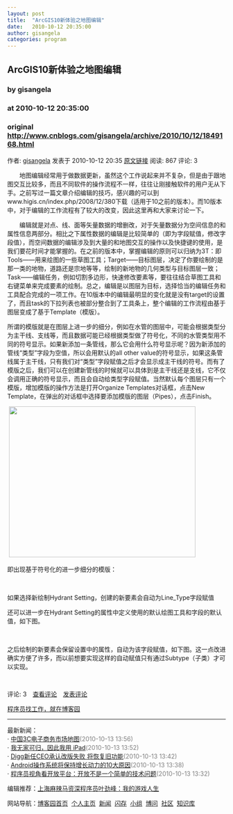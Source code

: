 ```yaml
---
layout: post
title:  "ArcGIS10新体验之地图编辑"
date:   2010-10-12 20:35:00
author: gisangela
categories: program
---
```


## ArcGIS10新体验之地图编辑
### by gisangela
### at 2010-10-12 20:35:00
### original <http://www.cnblogs.com/gisangela/archive/2010/10/12/1849168.html>

<p><a href="http://www.cnblogs.com/gisangela/"><img src="http://pic.cnblogs.com/face/u160939.jpg" alt="" border="0"></a><br>作者: <a href="http://www.cnblogs.com/gisangela/">gisangela</a> 发表于 2010-10-12 20:35 <a href="http://www.cnblogs.com/gisangela/archive/2010/10/12/1849168.html">原文链接</a> 阅读: 867 评论: 3</p><p>　　地图编辑经常用于做数据更新，虽然这个工作说起来并不复杂，但是由于跟地图交互比较多，而且不同软件的操作流程不一样，往往让刚接触软件的用户无从下手。之前写过一篇文章介绍编辑的技巧，感兴趣的可以到www.higis.cn/index.php/2008/12/380下载（适用于10之前的版本）。而10版本中，对于编辑的工作流程有了较大的改变，因此这里再和大家来讨论一下。</p>
<p>　　编辑就是对点、线、面等矢量数据的增删改，对于矢量数据分为空间信息的和属性信息两部分。相比之下属性数据的编辑是比较简单的（即为字段赋值，修改字段值），而空间数据的编辑涉及到大量的和地图交互的操作以及快捷键的使用，是我们要花时间才能掌握的。在之前的版本中，掌握编辑的原则可以归纳为3T：即Tools——用来绘图的一些草图工具；Target——目标图层，决定了你要绘制的是那一类的地物，道路还是宗地等等，绘制的新地物的几何类型与目标图层一致；Task——编辑任务，例如切割多边形，快速修改要素等，要往往结合草图工具和右键菜单来完成要素的绘制。总之，编辑是以图层为目标，选择恰当的编辑任务和工具配合完成的一项工作。在10版本中的编辑最明显的变化就是没有target的设置了，而且task的下拉列表也被部分整合到了工具条上，整个编辑的工作流程由基于图层变成了基于Template（模版）。</p>
<p>所谓的模版就是在图层上进一步的细分，例如在水管的图层中，可能会根据类型分为主干线、支线等，而且数据可能已经根据类型做了符号化，不同的水管类型用不同的符号显示。如果新添加一条管线，那么它会用什么符号显示呢？因为新添加的管线“类型”字段为空值，所以会用默认的all other value的符号显示，如果这条管线属于主干线，只有我们对“类型”字段赋值之后才会显示成主干线的符号。而有了模版之后，我们可以在创建新管线的时候就可以具体到是主干线还是支线，它不仅会调用正确的符号显示，而且会自动给类型字段赋值。当然默认每个图层只有一个模版，增加模版的操作方法是打开Organize Templates对话框，点击New Template，在弹出的对话框中选择要添加模版的图层（Pipes），点击Finish。</p>
<p> <img src="http://pic002.cnblogs.com/images/2010/160939/2010101220321442.png" alt="" width="430" height="347"></p>
<p>即出现基于符号化的进一步细分的模版：</p>
<p> <img src="http://pic002.cnblogs.com/images/2010/160939/2010101220323268.png" alt=""></p>
<p>如果选择新绘制Hydrant Setting，创建的新要素会自动为Line_Type字段赋值<img src="http://pic002.cnblogs.com/images/2010/160939/2010101220334080.jpg" alt=""></p>
<p>还可以进一步在Hydrant Setting的属性中定义使用的默认绘图工具和字段的默认值，如下图。</p>
<p> <img src="http://pic002.cnblogs.com/images/2010/160939/2010101220341178.png" alt=""></p>
<p>之后绘制的新要素会保留设置中的属性，自动为该字段赋值，如下图。这一点改进确实方便了许多，而以前想要实现这样的自动赋值只有通过Subtype（子类）才可以实现。</p>
<p><img src="http://pic002.cnblogs.com/images/2010/160939/2010101220343091.jpg" alt=""></p><img src="http://www.cnblogs.com/gisangela/aggbug/1849168.html?type=1" width="1" height="1" alt=""><p>评论: 3　<a href="http://www.cnblogs.com/gisangela/archive/2010/10/12/1849168.html#pagedcomment">查看评论</a>　<a href="http://www.cnblogs.com/gisangela/archive/2010/10/12/1849168.html#commentform">发表评论</a></p><p><a href="http://job.cnblogs.com/">程序员找工作，就在博客园</a></p><hr><p>最新新闻：<br>· <a href="http://news.cnblogs.com/n/77150/">中国3C电子商务市场地图</a><span style="color:gray">(2010-10-13 13:56)</span><br>· <a href="http://news.cnblogs.com/n/77149/">我无家可归，因此我用 iPad</a><span style="color:gray">(2010-10-13 13:52)</span><br>· <a href="http://news.cnblogs.com/n/77148/">Digg新任CEO承认改版失败 将恢复旧功能</a><span style="color:gray">(2010-10-13 13:42)</span><br>· <a href="http://news.cnblogs.com/n/77147/">Android操作系统将保持增长动力的10大原因</a><span style="color:gray">(2010-10-13 13:38)</span><br>· <a href="http://news.cnblogs.com/n/77145/">程序员视角看开放平台：开放不是一个简单的技术问题</a><span style="color:gray">(2010-10-13 13:32)</span><br></p><p>编辑推荐：<a href="http://news.cnblogs.com/n/77144/">上海麻辣马资深程序员叶劲峰：我的游戏人生</a><br></p><p>网站导航：<a href="http://www.cnblogs.com">博客园首页</a>  <a href="http://home.cnblogs.com/">个人主页</a>  <a href="http://news.cnblogs.com">新闻</a>  <a href="http://home.cnblogs.com/ing/">闪存</a>  <a href="http://home.cnblogs.com/group/">小组</a>  <a href="http://space.cnblogs.com/q/">博问</a>  <a href="http://space.cnblogs.com">社区</a>  <a href="http://kb.cnblogs.com">知识库</a></p>